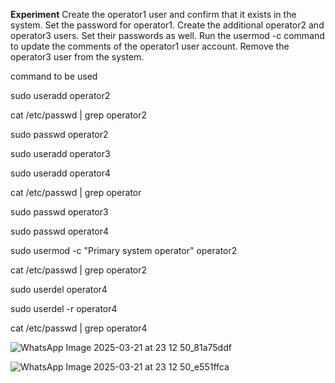 **Experiment**
Create the operator1 user and confirm that it exists in the system. Set the password for operator1. Create the additional operator2 and operator3 users. Set their passwords as well. Run the usermod -c command to update the comments of the operator1 user account. Remove 
the operator3 user from the system. 

command to be used

sudo useradd operator2

cat /etc/passwd | grep operator2

sudo passwd operator2

sudo useradd operator3

sudo useradd operator4

cat /etc/passwd | grep operator

sudo passwd operator3

sudo passwd operator4

sudo usermod -c "Primary system operator" operator2

cat /etc/passwd | grep operator2

sudo userdel operator4

sudo userdel -r operator4

cat /etc/passwd | grep operator4

![WhatsApp Image 2025-03-21 at 23 12 50_81a75ddf](https://github.com/user-attachments/assets/3ad1be34-f12f-453f-9b37-499ec11e8c0b)

![WhatsApp Image 2025-03-21 at 23 12 50_e551ffca](https://github.com/user-attachments/assets/9da40be1-6143-48ff-9e48-340151b2d0a2)












